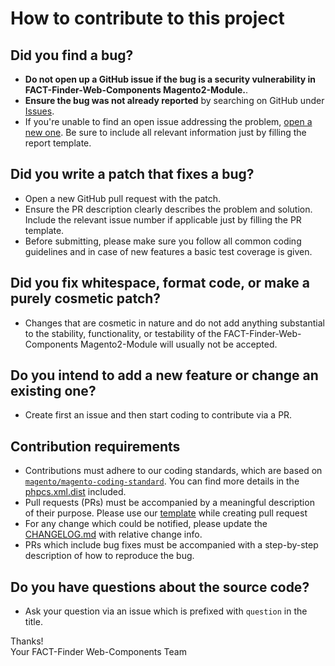 # How to contribute to this project

## Did you find a bug?
- **Do not open up a GitHub issue if the bug is a security vulnerability in FACT-Finder-Web-Components Magento2-Module.**.
- **Ensure the bug was not already reported** by searching on GitHub under [Issues][1].
- If you're unable to find an open issue addressing the problem, [open a new one][2]. Be sure to include all
  relevant information just by filling the report template.

## Did you write a patch that fixes a bug?
- Open a new GitHub pull request with the patch.
- Ensure the PR description clearly describes the problem and solution. Include the relevant issue number if applicable
  just by filling the PR template.
- Before submitting, please make sure you follow all common coding guidelines and in case of new features a basic test
  coverage is given.

## Did you fix whitespace, format code, or make a purely cosmetic patch?
- Changes that are cosmetic in nature and do not add anything substantial to the stability, functionality, or testability
  of the FACT-Finder-Web-Components Magento2-Module will usually not be accepted.

## Do you intend to add a new feature or change an existing one?
- Create first an issue and then start coding to contribute via a PR.

## Contribution requirements
- Contributions must adhere to our coding standards, which are based on [`magento/magento-coding-standard`][3]. You can
  find more details in the [phpcs.xml.dist](../phpcs.xml.dist) included.
- Pull requests (PRs) must be accompanied by a meaningful description of their purpose. Please use our
  [template](ISSUE_TEMPLATE.md) while creating pull request
- For any change which could be notified, please update the [CHANGELOG.md](../CHANGELOG.md) with relative change info.
- PRs which include bug fixes must be accompanied with a step-by-step description of how to reproduce the bug.

## Do you have questions about the source code?
- Ask your question via an issue which is prefixed with `question` in the title.

Thanks!  
Your FACT-Finder Web-Components Team

[1]: https://github.com/FACT-Finder-Web-Components/magento2-module/issues
[2]: https://github.com/FACT-Finder-Web-Components/magento2-module/issues/new
[3]: https://github.com/FACT-Finder-Web-Components/magento2-module/issues/new
